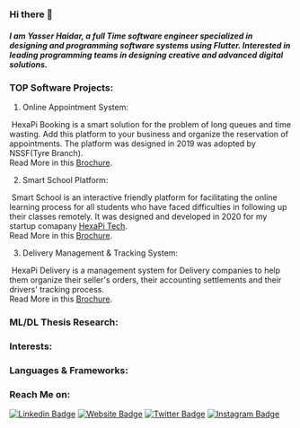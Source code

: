 ### Hi there 👋

<!--
**YasserHaidar/YasserHaidar** is a ✨ _special_ ✨ repository because its `README.md` (this file) appears on your GitHub profile.

Here are some ideas to get you started:

- 🔭 I’m currently working on ...
- 🌱 I’m currently learning ...
- 👯 I’m looking to collaborate on ...
- 🤔 I’m looking for help with ...
- 💬 Ask me about ...
- 📫 How to reach me: ...
- 😄 Pronouns: ...
- ⚡ Fun fact: ...
-->
##### I am Yasser Haidar, a full Time software engineer specialized in designing and programming software systems using Flutter. Interested in leading programming teams in designing creative and advanced digital solutions.

###  TOP Software Projects:

1. Online Appointment System:
 <img src="" >
HexaPi Booking is a smart solution for the problem of long queues and time wasting. Add this platform to your business and organize the reservation of
appointments. The platform was designed in 2019 was adopted by NSSF(Tyre Branch).
<br>
Read More in this <a href="https://hexapi.tech/booking.html" target="_blank">Brochure</a>.
<br>

2. Smart School Platform:
 <img src="" >
Smart School is an interactive friendly platform for facilitating the online learning process for all students who have faced difficulties in following up
their classes remotely. It was designed and developed in 2020 for my startup comapany <a href="https://hexapi.tech" target="_blank" >HexaPi Tech</a>.
<br>
Read More in this <a href="https://hexapi.tech/school.html" target="_blank">Brochure</a>.
<br>

3. Delivery Management & Tracking System:
 <img src="" >
HexaPi Delivery is a management system for Delivery companies to help them organize their seller's orders, their accounting settlements and their drivers' tracking process. 
<br>
Read More in this <a href="https://hexapi.tech/HexaPi%20Delivery%20Brochure.pdf" target="_blank">Brochure</a>.
<br>

### ML/DL Thesis Research:

### Interests:

### Languages & Frameworks:

### Reach Me on:
[![Linkedin Badge](https://img.shields.io/badge/-LinkedIn-0e76a8?style=flat-square&logo=Linkedin&logoColor=white)](https://linkedin.com/in/yasser-haidar)
[![Website Badge](https://img.shields.io/badge/Website-3b5998?style=flat-square&logo=google-chrome&logoColor=white)](https://hexapi.tech/)
[![Twitter Badge](https://img.shields.io/badge/-Twitter-00acee?style=flat-square&logo=Twitter&logoColor=white)](https://twitter.com/HexaPiTech)
[![Instagram Badge](https://img.shields.io/badge/-Instagram-e4405f?style=flat-square&logo=Instagram&logoColor=white)](https://instagram.com/hexa.pi/)

